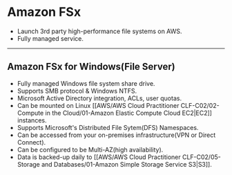 # Amazon FSx
- Launch 3rd party high-performance file systems on AWS.
- Fully managed service.

---

## Amazon FSx for Windows(File Server)
- Fully managed Windows file system share drive.
- Supports SMB protocol & Windows NTFS.
- Microsoft Active Directory integration, ACLs, user quotas.
- Can be mounted on Linux [[AWS/AWS Cloud Practitioner CLF-C02/02-Compute in the Cloud/01-Amazon Elastic Compute Cloud EC2|EC2]] instances.
- Supports Microsoft's Distributed File Sytem(DFS) Namespaces.
- Can be accessed from your on-premises infrastructure(VPN or Direct Connect).
- Can be configured to be Multi-AZ(high availability).
- Data is backed-up daily to [[AWS/AWS Cloud Practitioner CLF-C02/05-Storage and Databases/01-Amazon Simple Storage Service S3|S3]].
